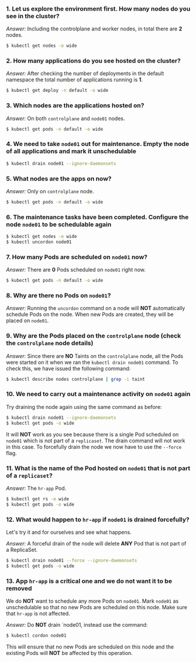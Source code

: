 ### 1. Let us explore the environment first. How many nodes do you see in the cluster?

*Answer:* Including the controlplane and worker nodes, in total there are **2** nodes.

```bash
$ kubectl get nodes -o wide
```

### 2. How many applications do you see hosted on the cluster?

*Answer:* After checking the number of deployments in the default namespace the total number of applications running is **1**.

```bash
$ kubectl get deploy -n default -o wide
```

### 3. Which nodes are the applications hosted on?

*Answer:* On both `controlplane` and `node01` nodes.

```bash
$ kubectl get pods -n default -o wide
```


### 4. We need to take `node01` out for maintenance. Empty the node of all applications and mark it unschedulable

```bash
$ kubectl drain node01 --ignore-daemonsets
```


### 5. What nodes are the apps on now?

*Answer:* Only on `controlplane` node.

```bash
$ kubectl get pods -n default -o wide
```

### 6. The maintenance tasks have been completed. Configure the node `node01` to be schedulable again

```bash
$ kubectl get nodes -o wide
$ kubectl uncordon node01
```

### 7. How many Pods are scheduled on `node01` now?

*Answer:* There are **0** Pods scheduled on `node01` right now.

```bash
$ kubectl get pods -n default -o wide
```

### 8. Why are there no Pods on `node01`?

*Answer:* Running the `uncordon` command on a node will **NOT** automatically schedule Pods on the node. When new Pods are created, they will be placed on `node01`.

### 9. Why are the Pods placed on the `controlplane` node (check the `controlplane` node details)

*Answer:* Since there are **NO** Taints on the `controlplane` node, all the Pods were started on it when we ran the `kubectl drain node01` command. To check this, we have issued the following command:

```bash
$ kubectl describe nodes controlplane | grep -i taint
```

### 10. We need to carry out a maintenance activity on `node01` again 

Try draining the node again using the same command as before: 

```bash
$ kubectl drain node01 --ignore-daemonsets
$ kubectl get pods -o wide
```

It will **NOT** work as you see because there is a single Pod scheduled on `node01` which is not part of a `replicaset`.
The drain command will not work in this case. To forcefully drain the node we now have to use the `--force` flag.

### 11. What is the name of the Pod hosted on `node01` that is not part of a `replicaset`?

*Answer:* The `hr-app` Pod.

```bash
$ kubectl get rs -o wide
$ kubectl get pods -o wide
```

### 12. What would happen to `hr-app` if `node01` is drained forcefully?

Let's try it and for ourselves and see what happens.

*Answer:* A forceful drain of the node will delete **ANY** Pod that is not part of a ReplicaSet.

```bash
$ kubectl drain node01 --force --ignore-daemonsets
$ kubectl get pods -o wide 
```

### 13. App `hr-app` is a critical one and we do not want it to be removed 

We do **NOT** want to schedule any more Pods on `node01`. Mark `node01` as unschedulable so that no new Pods are scheduled on this node. Make sure that `hr-app` is not affected.

*Answer:* Do **NOT** drain `node01, instead use the command:

```bash
$ kubectl cordon node01
```

This will ensure that no new Pods are scheduled on this node and the existing Pods will **NOT** be affected by this operation.
